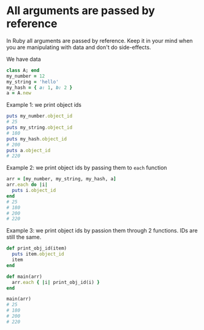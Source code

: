 # All arguments are passed by reference

In Ruby all arguments are passed by reference. Keep it in your mind when you are manipulating with data and don't do side-effects.

We have data

```ruby
class A; end
my_number = 12
my_string = 'hello'
my_hash = { a: 1, b: 2 }
a = A.new
```

Example 1: we print object ids

```ruby
puts my_number.object_id
# 25
puts my_string.object_id
# 180
puts my_hash.object_id
# 200
puts a.object_id
# 220
```

Example 2: we print object ids by passing them to `each` function

```ruby
arr = [my_number, my_string, my_hash, a]
arr.each do |i|
  puts i.object_id
end
# 25
# 180
# 200
# 220
```

Example 3: we print object ids by passion them through 2 functions. IDs are still the same.
```ruby
def print_obj_id(item)
  puts item.object_id
  item
end

def main(arr)
  arr.each { |i| print_obj_id(i) }
end

main(arr)
# 25
# 180
# 200
# 220
```

